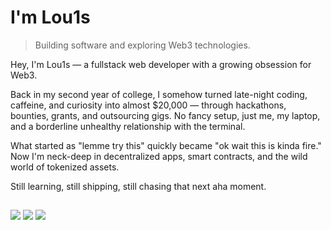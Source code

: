 # I'm Lou1s

> Building software and exploring Web3 technologies.

Hey, I'm Lou1s — a fullstack web developer with a growing obsession for Web3.

Back in my second year of college, I somehow turned late-night coding, caffeine, and curiosity into almost $20,000 — through hackathons, bounties, grants, and outsourcing gigs. No fancy setup, just me, my laptop, and a borderline unhealthy relationship with the terminal.

What started as "lemme try this" quickly became "ok wait this is kinda fire." Now I'm neck-deep in decentralized apps, smart contracts, and the wild world of tokenized assets.

Still learning, still shipping, still chasing that next aha moment.

</div>

##
![](https://komarev.com/ghpvc/?username=Lou1sVuong&color=ff8800)
![](https://img.shields.io/github/forks/Lou1sVuong/Lou1sVuong.svg?color=blueviolet&logo=github)
![](https://img.shields.io/github/stars/Lou1sVuong/Lou1sVuong.svg?logo=github)


